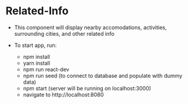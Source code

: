 # Related-Info

* This component will display nearby accomodations, activities, surrounding cities, and other related info

* To start app, run:
  * npm install
  * yarn install
  * npm run react-dev
  * npm run seed (to connect to database and populate with dummy data)
  * npm start (server will be running on localhost:3000)
  * navigate to http://localhost:8080